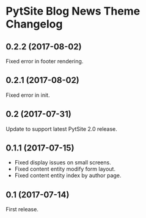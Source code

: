 # PytSite Blog News Theme Changelog

## 0.2.2 (2017-08-02)
Fixed error in footer rendering.


## 0.2.1 (2017-08-02)
Fixed error in init.


## 0.2 (2017-07-31)
Update to support latest PytSite 2.0 release.


## 0.1.1 (2017-07-15)
- Fixed display issues on small screens.
- Fixed content entity modify form layout.
- Fixed content entity index by author page.


## 0.1 (2017-07-14)
First release.
